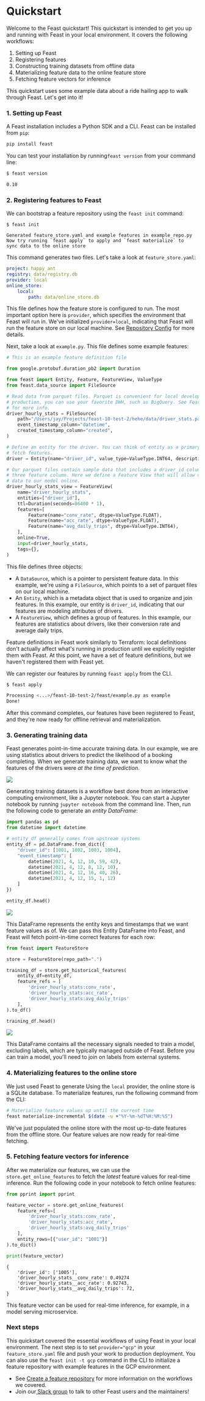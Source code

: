 # Quickstart

Welcome to the Feast quickstart! This quickstart is intended to get you up and running with Feast in your local environment. It covers the following workflows:

1. Setting up Feast
2. Registering features
3. Constructing training datasets from offline data
4. Materializing feature data to the online feature store
5. Fetching feature vectors for inference

This quickstart uses some example data about a ride hailing app to walk through Feast. Let's get into it!

### 1. Setting up Feast

A Feast installation includes a Python SDK and a CLI. Feast can be installed from `pip`:  

```bash
pip install feast
```

You can test your installation by running`feast version` from your command line:

```bash
$ feast version

0.10
```

### 2. Registering features to Feast

We can bootstrap a feature repository using the `feast init` command:

```text
$ feast init

Generated feature_store.yaml and example features in example_repo.py
Now try running `feast apply` to apply and `feast materialize` to 
sync data to the online store
```

This command generates two files. Let's take a look at `feature_store.yaml`:

```yaml
project: happy_ant
registry: data/registry.db
provider: local
online_store:
    local:
        path: data/online_store.db
```

This file defines how the feature store is configured to run.  The most important option here is `provider`, which specifies the environment that Feast will run in. We've initialized `provider=local`, indicating that Feast will run the feature store on our local machine. See [Repository Config](reference/feature-store-yaml.md) for more details.

Next, take a look at `example.py`. This file defines some example features:

```python
# This is an example feature definition file

from google.protobuf.duration_pb2 import Duration

from feast import Entity, Feature, FeatureView, ValueType
from feast.data_source import FileSource

# Read data from parquet files. Parquet is convenient for local development mode. For
# production, you can use your favorite DWH, such as BigQuery. See Feast documentation
# for more info.
driver_hourly_stats = FileSource(
    path="/Users/jay/Projects/feast-10-test-2/hehe/data/driver_stats.parquet",
    event_timestamp_column="datetime",
    created_timestamp_column="created",
)

# Define an entity for the driver. You can think of entity as a primary key used to
# fetch features.
driver = Entity(name="driver_id", value_type=ValueType.INT64, description="driver id",)

# Our parquet files contain sample data that includes a driver_id column, timestamps and
# three feature column. Here we define a Feature View that will allow us to serve this
# data to our model online.
driver_hourly_stats_view = FeatureView(
    name="driver_hourly_stats",
    entities=["driver_id"],
    ttl=Duration(seconds=86400 * 1),
    features=[
        Feature(name="conv_rate", dtype=ValueType.FLOAT),
        Feature(name="acc_rate", dtype=ValueType.FLOAT),
        Feature(name="avg_daily_trips", dtype=ValueType.INT64),
    ],
    online=True,
    input=driver_hourly_stats,
    tags={},
)

```

This file defines three objects:

* A `DataSource`, which is a pointer to persistent feature data. In this example, we're using a `FileSource`, which points to a set of parquet files on our local machine.
* An `Entity`, which is a metadata object that is used to organize and join features.  In this example, our entity is `driver_id`, indicating that our features are modeling attributes of drivers.
* A `FeatureView`, which defines a group of features. In this example, our features are statistics about drivers, like their conversion rate and average daily trips.

Feature definitions in Feast work similarly to Terraform: local definitions don't actually affect what's running in production until we explicitly register them with Feast. At this point, we have a set of feature definitions, but we haven't registered them with Feast yet. 

We can register our features by running `feast apply` from the CLI.

```bash
$ feast apply

Processing <...>/feast-10-test-2/feast/example.py as example
Done!

```

After this command completes, our features have been registered to Feast, and they're now ready for offline retrieval and materialization.

### 3. Generating training data

Feast generates point-in-time accurate training data. In our example, we are using statistics about drivers to predict the likelihood of a booking completing. When we generate training data, we want to know what the features of the drivers were _at the time of prediction_. 

![](.gitbook/assets/ride-hailing.png)

Generating training datasets is a workflow best done from an interactive computing environment, like a Jupyter notebook. You can start a Jupyter notebook by running `jupyter notebook` from the command line. Then, run the following code to generate an _entity DataFrame_:

```python
import pandas as pd
from datetime import datetime

# entity_df generally comes from upstream systems
entity_df = pd.DataFrame.from_dict({
    "driver_id": [1001, 1002, 1003, 1004],
    "event_timestamp": [
        datetime(2021, 4, 12, 10, 59, 42),
        datetime(2021, 4, 12, 8, 12, 10),
        datetime(2021, 4, 12, 16, 40, 26),
        datetime(2021, 4, 12, 15, 1, 12)
    ]
})

entity_df.head()
```

![](.gitbook/assets/feast-landing-page-blog-post-page-5%20%281%29.png)

This DataFrame represents the entity keys and timestamps that we want feature values as of. We can pass this Entity DataFrame into Feast, and Feast will fetch point-in-time correct features for each row:

```python
from feast import FeatureStore

store = FeatureStore(repo_path=".")

training_df = store.get_historical_features(
    entity_df=entity_df, 
    feature_refs = [
        'driver_hourly_stats:conv_rate',
        'driver_hourly_stats:acc_rate',
        'driver_hourly_stats:avg_daily_trips'
    ],
).to_df()

training_df.head()
```

![](.gitbook/assets/feast-landing-page-blog-post-feature-df.png)

This DataFrame contains all the necessary signals needed to train a model, excluding labels, which are typically managed outside of Feast. Before you can train a model, you'll need to join on labels from external systems.

### 4. Materializing features to the online store

We just used Feast to generate  Using the `local` provider, the online store is a SQLite database. To materialize features, run the following command from the CLI:

```bash
# Materialize feature values up until the current time
feast materialize-incremental $(date -u +"%Y-%m-%dT%H:%M:%S")
```

We've just populated the online store with the most up-to-date features from the offline store. Our feature values are now ready for real-time fetching.

### 5. Fetching feature vectors for inference

After we materialize our features, we can use the `store.get_online_features` to fetch the _latest_ feature values for real-time inference. Run the following code in your notebook to fetch online features:

```python
from pprint import pprint

feature_vector = store.get_online_features(
    feature_refs=[
        'driver_hourly_stats:conv_rate',
        'driver_hourly_stats:acc_rate',
        'driver_hourly_stats:avg_daily_trips'
    ],
    entity_rows=[{"user_id": "1001"}]
).to_dict()

print(feature_vector)
```

```text
{
    'driver_id': ['1005'],
    'driver_hourly_stats__conv_rate': 0.49274
    'driver_hourly_stats__acc_rate': 0.92743, 
    'driver_hourly_stats__avg_daily_trips': 72, 
}
```

This feature vector can be used for real-time inference, for example, in a model serving microservice. 

### Next steps

This quickstart covered the essential workflows of using Feast in your local environment. The next step is to set  `provider="gcp"` in your `feature_store.yaml` file and push your work to production deployment. You can also use the `feast init -t gcp` command in the CLI to initialize a feature repository with example features in the GCP environment.

* See [Create a feature repository](how-to-guides/create-a-feature-repository.md) for more information on the workflows we covered.
* Join our[ Slack group](https://slack.com) to talk to other Feast users and the maintainers!

